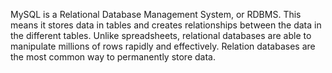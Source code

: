 MySQL is a Relational Database Management System, or RDBMS.
This means it stores data in tables and creates relationships between the data in the different tables.
Unlike spreadsheets, relational databases are able to manipulate millions of rows rapidly and effectively.
Relation databases are the most common way to permanently store data.
